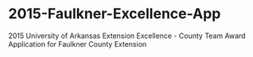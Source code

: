 # 2015-Faulkner-Excellence-App
2015 University of Arkansas Extension Excellence - County Team Award Application for Faulkner County Extension
